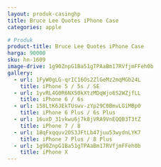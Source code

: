 ```yaml
---
layout: produk-casinghp
title: Bruce Lee Quotes iPhone Case
categories: apple

# Produk
product-title: Bruce Lee Quotes iPhone Case
harga: 90000
sku: hn-1609
image-drive: 1g90ZnpG1Ba51gTPAaBm17RVfjmFFeh0b
gallery:
  - url: 1FyW0gLG-qrIC16Os2ZlGeMz2mqMGb24L
    title: iPhone 5 / 5s / SE
  - url: 1yvRL4G0R6NX50kXtzMDqWjo6S2WZjfLL
    title: iPhone 6 / 6s
  - url: 158LtK6JEkTUswv-zYp29C0BmvLGiMBp0
    title: iPhone 6 Plus / 6s Plus
  - url: 16uxD_31vkwu6j7k8jVRA9VnEQQB3T3tZ
    title: iPhone 7 / 8
  - url: 18qFxqquv2OS3JFtLb47juu53wydnLYK7
    title: iPhone 7 Plus / 8 Plus
  - url: 1g90ZnpG1Ba51gTPAaBm17RVfjmFFeh0b
    title: iPhone X
---
```

